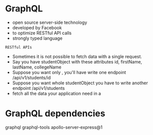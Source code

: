 # GraphQL
- open source server-side technology
- developed by Facebook
- to optimize RESTful API calls
- strongly typed language

`RESTful APIs`
- Sometimes it is not possible to fetch data with a single request.
- Say you have studentObject with these attributes
    id, firstName, lastName, collegeName
- Suppose you want only <id>, <firstname>
    you'll have write one endpoint              /api/v1/students/id
- Suppose you want whole studentObject
    you have to write another endpoint          /api/v1/students
- <GraphQL APIs> fetch all the data your application need in a <single request>



# GraphQL dependencies
graphql
graphql-tools
apollo-server-express@1

